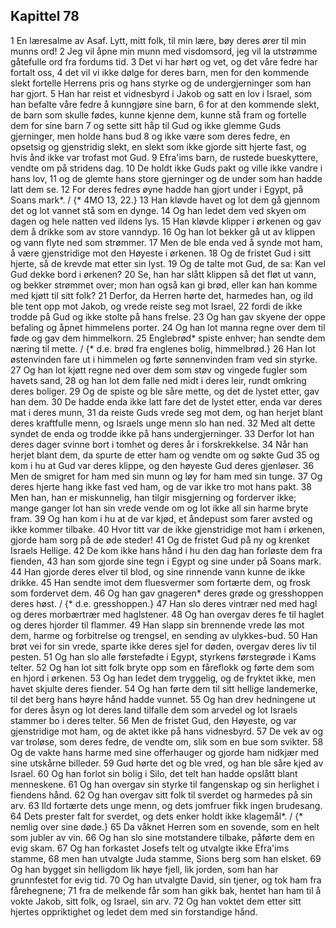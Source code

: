 ## Kapittel 78

1 En læresalme av Asaf. Lytt, mitt folk, til min lære, bøy deres ører til min munns ord!
2 Jeg vil åpne min munn med visdomsord, jeg vil la utstrømme gåtefulle ord fra fordums tid.
3 Det vi har hørt og vet, og det våre fedre har fortalt oss,
4 det vil vi ikke dølge for deres barn, men for den kommende slekt fortelle Herrens pris og hans styrke og de undergjerninger som han har gjort.
5 Han har reist et vidnesbyrd i Jakob og satt en lov i Israel, som han befalte våre fedre å kunngjøre sine barn,
6 for at den kommende slekt, de barn som skulle fødes, kunne kjenne dem, kunne stå fram og fortelle dem for sine barn
7 og sette sitt håp til Gud og ikke glemme Guds gjerninger, men holde hans bud
8 og ikke være som deres fedre, en opsetsig og gjenstridig slekt, en slekt som ikke gjorde sitt hjerte fast, og hvis ånd ikke var trofast mot Gud.
9 Efra'ims barn, de rustede bueskyttere, vendte om på stridens dag.
10 De holdt ikke Guds pakt og ville ikke vandre i hans lov,
11 og de glemte hans store gjerninger og de under som han hadde latt dem se.
12 For deres fedres øyne hadde han gjort under i Egypt, på Soans mark*. / {* 4MO 13, 22.}
13 Han kløvde havet og lot dem gå gjennom det og lot vannet stå som en dynge.
14 Og han ledet dem ved skyen om dagen og hele natten ved ildens lys.
15 Han kløvde klipper i ørkenen og gav dem å drikke som av store vanndyp.
16 Og han lot bekker gå ut av klippen og vann flyte ned som strømmer.
17 Men de ble enda ved å synde mot ham, å være gjenstridige mot den Høyeste i ørkenen.
18 Og de fristet Gud i sitt hjerte, så de krevde mat etter sin lyst.
19 Og de talte mot Gud, de sa: Kan vel Gud dekke bord i ørkenen?
20 Se, han har slått klippen så det fløt ut vann, og bekker strømmet over; mon han også kan gi brød, eller kan han komme med kjøtt til sitt folk?
21 Derfor, da Herren hørte det, harmedes han, og ild ble tent opp mot Jakob, og vrede reiste seg mot Israel,
22 fordi de ikke trodde på Gud og ikke stolte på hans frelse.
23 Og han gav skyene der oppe befaling og åpnet himmelens porter.
24 Og han lot manna regne over dem til føde og gav dem himmelkorn.
25 Englebrød* spiste enhver; han sendte dem næring til mette. / {* d.e. brød fra englenes bolig, himmelbrød.}
26 Han lot østenvinden fare ut i himmelen og førte sønnenvinden fram ved sin styrke.
27 Og han lot kjøtt regne ned over dem som støv og vingede fugler som havets sand,
28 og han lot dem falle ned midt i deres leir, rundt omkring deres boliger.
29 Og de spiste og ble såre mette, og det de lystet etter, gav han dem.
30 De hadde enda ikke latt fare det de lystet etter, enda var deres mat i deres munn,
31 da reiste Guds vrede seg mot dem, og han herjet blant deres kraftfulle menn, og Israels unge menn slo han ned.
32 Med alt dette syndet de enda og trodde ikke på hans undergjerninger.
33 Derfor lot han deres dager svinne bort i tomhet og deres år i forskrekkelse.
34 Når han herjet blant dem, da spurte de etter ham og vendte om og søkte Gud
35 og kom i hu at Gud var deres klippe, og den høyeste Gud deres gjenløser.
36 Men de smigret for ham med sin munn og løy for ham med sin tunge.
37 Og deres hjerte hang ikke fast ved ham, og de var ikke tro mot hans pakt.
38 Men han, han er miskunnelig, han tilgir misgjerning og forderver ikke; mange ganger lot han sin vrede vende om og lot ikke all sin harme bryte fram.
39 Og han kom i hu at de var kjød, et åndepust som farer avsted og ikke kommer tilbake.
40 Hvor titt var de ikke gjenstridige mot ham i ørkenen, gjorde ham sorg på de øde steder!
41 Og de fristet Gud på ny og krenket Israels Hellige.
42 De kom ikke hans hånd i hu den dag han forløste dem fra fienden,
43 han som gjorde sine tegn i Egypt og sine under på Soans mark.
44 Han gjorde deres elver til blod, og sine rinnende vann kunne de ikke drikke.
45 Han sendte imot dem fluesvermer som fortærte dem, og frosk som fordervet dem.
46 Og han gav gnageren* deres grøde og gresshoppen deres høst. / {* d.e. gresshoppen.}
47 Han slo deres vintrær ned med hagl og deres morbærtrær med haglstener.
48 Og han overgav deres fe til haglet og deres hjorder til flammer.
49 Han slapp sin brennende vrede løs mot dem, harme og forbitrelse og trengsel, en sending av ulykkes-bud.
50 Han brøt vei for sin vrede, sparte ikke deres sjel for døden, overgav deres liv til pesten.
51 Og han slo alle førstefødte i Egypt, styrkens førstegrøde i Kams telter.
52 Og han lot sitt folk bryte opp som en fåreflokk og førte dem som en hjord i ørkenen.
53 Og han ledet dem tryggelig, og de fryktet ikke, men havet skjulte deres fiender.
54 Og han førte dem til sitt hellige landemerke, til det berg hans høyre hånd hadde vunnet.
55 Og han drev hedningene ut for deres åsyn og lot deres land tilfalle dem som arvedel og lot Israels stammer bo i deres telter.
56 Men de fristet Gud, den Høyeste, og var gjenstridige mot ham, og de aktet ikke på hans vidnesbyrd.
57 De vek av og var troløse, som deres fedre, de vendte om, slik som en bue som svikter.
58 Og de vakte hans harme med sine offerhauger og gjorde ham nidkjær med sine utskårne billeder.
59 Gud hørte det og ble vred, og han ble såre kjed av Israel.
60 Og han forlot sin bolig i Silo, det telt han hadde opslått blant menneskene.
61 Og han overgav sin styrke til fangenskap og sin herlighet i fiendens hånd.
62 Og han overgav sitt folk til sverdet og harmedes på sin arv.
63 Ild fortærte dets unge menn, og dets jomfruer fikk ingen brudesang.
64 Dets prester falt for sverdet, og dets enker holdt ikke klagemål*. / {* nemlig over sine døde.}
65 Da våknet Herren som en sovende, som en helt som jubler av vin.
66 Og han slo sine motstandere tilbake, påførte dem en evig skam.
67 Og han forkastet Josefs telt og utvalgte ikke Efra'ims stamme,
68 men han utvalgte Juda stamme, Sions berg som han elsket.
69 Og han bygget sin helligdom lik høye fjell, lik jorden, som han har grunnfestet for evig tid.
70 Og han utvalgte David, sin tjener, og tok ham fra fårehegnene;
71 fra de melkende får som han gikk bak, hentet han ham til å vokte Jakob, sitt folk, og Israel, sin arv.
72 Og han voktet dem etter sitt hjertes oppriktighet og ledet dem med sin forstandige hånd.
